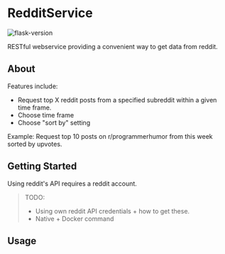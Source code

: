 # RedditService
![flask-version](https://img.shields.io/badge/flask-v1.1.2-blue)

RESTful webservice providing a convenient way to get data from reddit.  

## About

Features include:
- Request top X reddit posts from a specified subreddit within a given time frame.
- Choose time frame
- Choose "sort by" setting

Example:
Request top 10 posts on r/programmerhumor from this week sorted by upvotes.

## Getting Started

Using reddit's API requires a reddit account. 

> TODO: 
> - Using own reddit API credentials + how to get these.
> - Native + Docker command

## Usage 
